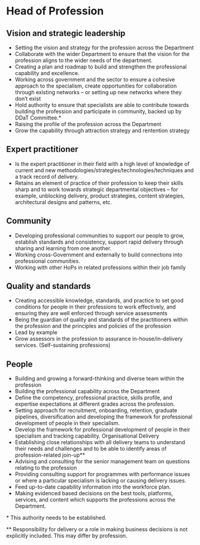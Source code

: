 # Head of Profession

## Vision and strategic leadership
- Setting the vision and strategy for the profession across the Department
- Collaborate with the wider Department to ensure that the vision for the profession aligns to the wider needs of the department.
- Creating a plan and roadmap to build and strengthen the professional capability and excellence.
- Working across government and the sector to ensure a cohesive approach to the specialism, create opportunities for collaboration through existing networks – or setting up new networks where they don’t exist
- Hold authority to ensure that specialists are able to contribute towards building the profession and participate in community, backed up by DDaT Committee.\*
- Raising the profile of the profession across the Department
- Grow the capability through attraction strategy and rentention strategy

## Expert practitioner
- Is the expert practitioner in their field with a high level of knowledge of current and new methodologies/strategies/technologies/techniques and a track record of delivery.
- Retains an element of practice of their profession to keep their skills sharp and to work towards strategic departmental objectives – for example, unblocking delivery, product strategies, content strategies, architectural designs and patterns, etc.

## Community
- Developing professional communities to support our people to grow, establish standards and consistency, support rapid delivery through sharing and learning from one another.
- Working cross-Government and externally to build connections into professional communities.
- Working with other HoPs in related professions within their job family

## Quality and standards
- Creating accessible knowledge, standards, and practice to set good conditions for people in their professions to work effectively, and ensuring they are well enforced through service assessments
- Being the guardian of quality and standards of the practitioners within the profession and the principles and policies of the profession
- Lead by example
- Grow assessors in the profession to assurance in-house/in-delivery services. (Self-sustaining professions) 

## People
- Building and growing a forward-thinking and diverse team within the profession
- Building the professional capability across the Department
- Define the competency, professional practice, skills profile, and expertise expectations at different grades across the profession.
- Setting approach for recruitment, onboarding, retention, graduate pipelines, diversification and developing the framework for professional development of people in their specialism.
- Develop the framework for professional development of people in their specialism and tracking capability.
Organisational Delivery
- Establishing close relationships with all delivery teams to understand their needs and challenges and to be able to identify areas of profession-related join-up\*\*
- Advising and consulting for the senior management team on questions relating to the profession
- Providing consulting support for programmes with performance issues or where a particular specialism is lacking or causing delivery issues.
- Feed up-to-date capability information into the workforce plan.
- Making evidenced based decisions on the best tools, platforms, services, and content which supports the professions across the Department.

\* This authority needs to be established.

\*\* Responsibility for delivery or a role in making business decisions is not explicitly included. This may differ by profession.
